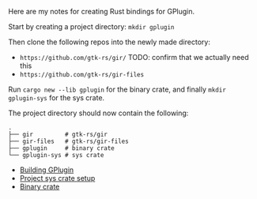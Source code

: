 Here are my notes for creating Rust bindings for GPlugin.

Start by creating a project directory: `mkdir gplugin`

Then clone the following repos into the newly made directory:

* `https://github.com/gtk-rs/gir/` TODO: confirm that we actually need this
* `https://github.com/gtk-rs/gir-files`

Run `cargo new --lib gplugin` for the binary crate,
and finally `mkdir gplugin-sys` for the sys crate.

The project directory should now contain the following:

```
.
├── gir         # gtk-rs/gir
├── gir-files   # gtk-rs/gir-files
├── gplugin     # binary crate
└── gplugin-sys # sys crate
```


* [Building GPlugin](building-gplugin.md)
* [Project sys crate setup](sys-crate.md)
* [Binary crate](binary-crate.md)
